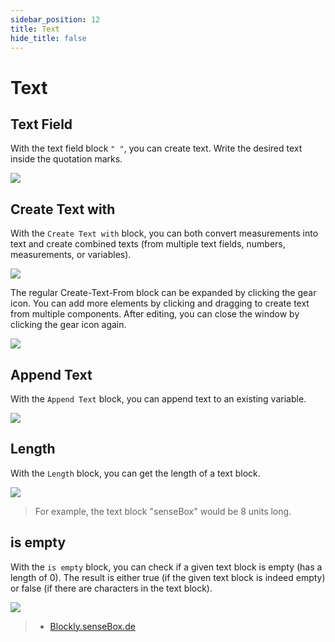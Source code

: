 ```yaml
---
sidebar_position: 12
title: Text
hide_title: false
---
```


# Text

## Text Field
With the text field block `" "`, you can create text. Write the desired text inside the quotation marks.

![](/img/blockly-bilder/text/blockly-text-1.svg)

## Create Text with
With the `Create Text with` block, you can both convert measurements into text and create combined texts (from multiple text fields, numbers, measurements, or variables).

![](/img/blockly-bilder/text/blockly-text-2.svg)

The regular Create-Text-From block can be expanded by clicking the gear icon. You can add more elements by clicking and dragging to create text from multiple components. After editing, you can close the window by clicking the gear icon again.

![](/img/blockly-bilder/text/blockly-text-6.gif)

## Append Text

With the `Append Text` block, you can append text to an existing variable.

![](/img/blockly-bilder/text/blockly-text-3.svg)

## Length

With the `Length` block, you can get the length of a text block.

![](/img/blockly-bilder/text/blockly-text-4.svg)

> For example, the text block "senseBox" would be 8 units long.

## is empty

With the `is empty` block, you can check if a given text block is empty (has a length of 0). The result is either true (if the given text block is indeed empty) or false (if there are characters in the text block).

![](/img/blockly-bilder/text/blockly-text-5.svg)

> - [Blockly.senseBox.de](https://blockly.sensebox.de/)
